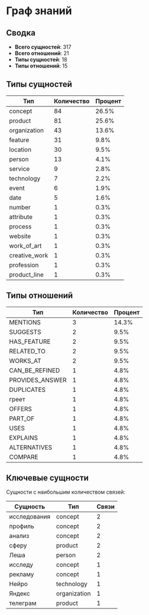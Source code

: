 # Граф знаний

## Сводка

- **Всего сущностей**: 317
- **Всего отношений**: 21
- **Типы сущностей**: 18
- **Типы отношений**: 15

## Типы сущностей

| Тип | Количество | Процент |
|------|-------|------------|
| concept | 84 | 26.5% |
| product | 81 | 25.6% |
| organization | 43 | 13.6% |
| feature | 31 | 9.8% |
| location | 30 | 9.5% |
| person | 13 | 4.1% |
| service | 9 | 2.8% |
| technology | 7 | 2.2% |
| event | 6 | 1.9% |
| date | 5 | 1.6% |
| number | 1 | 0.3% |
| attribute | 1 | 0.3% |
| process | 1 | 0.3% |
| website | 1 | 0.3% |
| work_of_art | 1 | 0.3% |
| creative_work | 1 | 0.3% |
| profession | 1 | 0.3% |
| product_line | 1 | 0.3% |

## Типы отношений

| Тип | Количество | Процент |
|------|-------|------------|
| MENTIONS | 3 | 14.3% |
| SUGGESTS | 2 | 9.5% |
| HAS_FEATURE | 2 | 9.5% |
| RELATED_TO | 2 | 9.5% |
| WORKS_AT | 2 | 9.5% |
| CAN_BE_REFINED | 1 | 4.8% |
| PROVIDES_ANSWER | 1 | 4.8% |
| DUPLICATES | 1 | 4.8% |
| греет | 1 | 4.8% |
| OFFERS | 1 | 4.8% |
| PART_OF | 1 | 4.8% |
| USES | 1 | 4.8% |
| EXPLAINS | 1 | 4.8% |
| ALTERNATIVES | 1 | 4.8% |
| COMPARE | 1 | 4.8% |

## Ключевые сущности

Сущности с наибольшим количеством связей:

| Сущность | Тип | Связи |
|--------|------|-------------|
| исследования | concept | 2 |
| профиль | concept | 2 |
| анализ | concept | 2 |
| сферу | product | 2 |
| Леша | person | 2 |
| исследу | concept | 1 |
| рекламу | concept | 1 |
| Нейро | technology | 1 |
| Яндекс | organization | 1 |
| телеграм | product | 1 |

